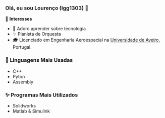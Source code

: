 ### Olá, eu sou Lourenço (lgg1303) 👋

🏢 **Interesses**
- 🚀 Adoro aprender sobre tecnologia
- ✨ Pianista de Orquesta
- 🎓 Licenciado em Engenharia Aeroespacial na [Universidade de Aveiro](https://www.ua.pt/pt/curso/514), Portugal.

### 🚀 Linguagens Mais Usadas

- C++
- Pyton
- Assembly

### ✨ Programas Mais Utilizados

- Solidworks
- Matlab & Simulink
